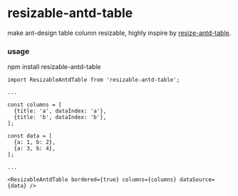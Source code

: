 # resizable-antd-table
make ant-design table column resizable, highly inspire by [resize-antd-table][1].


### usage

npm install resizable-antd-table

```
import ResizableAntdTable from 'resizable-antd-table';

...

const columns = [
  {title: 'a', dataIndex: 'a'},
  {title: 'b', dataIndex: 'b'},
];

const data = [
  {a: 1, b: 2},
  {a: 3, b: 4},
];

...

<ResizableAntdTable bordered={true} columns={columns} dataSource={data} />
```







[1]: https://github.com/Jullys/resize-antd-table